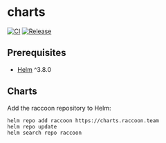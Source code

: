 # charts

[![CI](https://github.com/acchiao/charts/actions/workflows/ci.yml/badge.svg)](https://github.com/acchiao/charts/actions/workflows/ci.yml)
[![Release](https://github.com/acchiao/charts/actions/workflows/release.yml/badge.svg)](https://github.com/acchiao/charts/actions/workflows/release.yml)

## Prerequisites

  * [Helm] ^3.8.0

[Helm]: https://helm.sh/

## Charts

Add the raccoon repository to Helm:

```shell
helm repo add raccoon https://charts.raccoon.team
helm repo update
helm search repo raccoon
````
